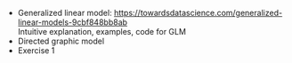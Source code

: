 - Generalized linear model: https://towardsdatascience.com/generalized-linear-models-9cbf848bb8ab  
Intuitive explanation, examples, code for GLM
- Directed graphic model
- Exercise 1
